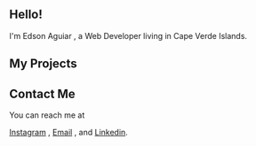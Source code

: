 ## Hello! 
I'm Edson Aguiar , a Web Developer living in Cape Verde Islands.


## My Projects
>
>
>
  
## Contact Me
You can reach me at 
<div>
  <a href="https://instagram.com/iamedsonaguiar">Instagram</a> ,
  <a href= "mailto: oedsonaguiar@gmail.com">Email</a> ,
  and 
  <a href="https://www.linkedin.com/in/edson-aguiar-27b7a0244">Linkedin</a>.
 </div>

